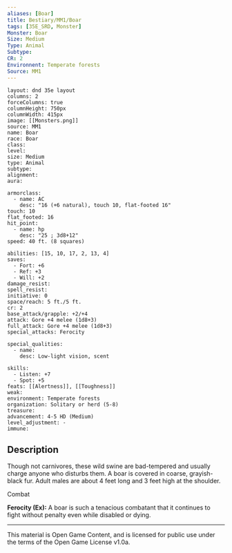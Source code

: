```yaml
---
aliases: [Boar]
title: Bestiary/MM1/Boar
tags: [35E_SRD, Monster]
Monster: Boar
Size: Medium
Type: Animal
Subtype: 
CR: 2
Environnent: Temperate forests
Source: MM1
---
```


```statblock
layout: dnd 35e layout
columns: 2
forceColumns: true
columnHeight: 750px
columnWidth: 415px
image: [[Monsters.png]]
source: MM1
name: Boar
race: Boar
class: 
level: 
size: Medium
type: Animal
subtype: 
alignment: 
aura: 

armorclass:
  - name: AC
    desc: "16 (+6 natural), touch 10, flat-footed 16"
touch: 10
flat_footed: 16
hit_point:
  - name: hp
    desc: "25 ; 3d8+12"
speed: 40 ft. (8 squares)

abilities: [15, 10, 17, 2, 13, 4]
saves:
  - Fort: +6
  - Ref: +3
  - Will: +2
damage_resist: 
spell_resist: 
initiative: 0
space/reach: 5 ft./5 ft.
cr: 2
base_attack/grapple: +2/+4
attack: Gore +4 melee (1d8+3)
full_attack: Gore +4 melee (1d8+3)
special_attacks: Ferocity

special_qualities:
  - name: 
    desc: Low-light vision, scent

skills:
  - Listen: +7
  - Spot: +5
feats: [[Alertness]], [[Toughness]]
weak: 
environment: Temperate forests
organization: Solitary or herd (5-8)
treasure: 
advancement: 4-5 HD (Medium)
level_adjustment: -
immune: 
```

## Description

<p>Though not carnivores, these wild swine are bad-tempered and usually charge anyone who disturbs them. A boar is covered in coarse, grayish-black fur. Adult males are about 4 feet long and 3 feet high at the shoulder.</p>
<p>Combat</p>
<p>
            <b>Ferocity (Ex):</b> A boar is such a tenacious combatant that it continues to fight without penalty even while disabled or dying.</p>

---

This material is Open Game Content, and is licensed for public use under
the terms of the Open Game License v1.0a.
